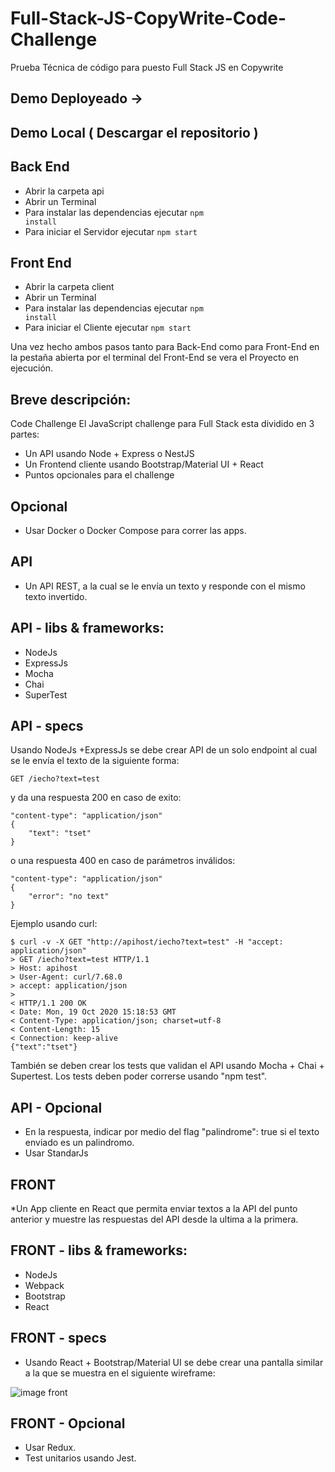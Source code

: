 # Full-Stack-JS-CopyWrite-Code-Challenge
Prueba Técnica de código para puesto Full Stack JS en Copywrite 

## Demo Deployeado -> 

## Demo Local ( Descargar el repositorio )

## Back End 
- Abrir la carpeta api
- Abrir un Terminal
- Para instalar las dependencias ejecutar <code>npm install</code>
- Para iniciar el Servidor ejecutar <code>npm start</code>

## Front End
- Abrir la carpeta client
- Abrir un Terminal
- Para instalar las dependencias ejecutar <code>npm install</code>
- Para iniciar el Cliente ejecutar <code>npm start</code>

Una vez hecho ambos pasos tanto para Back-End como para Front-End en la pestaña abierta por el terminal del Front-End se vera el Proyecto en ejecución.

## Breve descripción: 
 Code Challenge
 El JavaScript challenge para Full Stack esta dividido en 3 partes:
* Un API usando Node + Express o NestJS
* Un Frontend cliente usando Bootstrap/Material UI + React
* Puntos opcionales para el challenge

## Opcional
* Usar Docker o Docker Compose para correr las apps.

## API
* Un API REST, a la cual se le envía un texto y responde con el mismo texto invertido.

## API - libs & frameworks:
* NodeJs
* ExpressJs
* Mocha
* Chai
* SuperTest

## API - specs
Usando NodeJs +ExpressJs se debe crear API de un solo endpoint al cual se le envía el texto de la siguiente forma:

    GET /iecho?text=test
y da una respuesta 200 en caso de exito:

    "content-type": "application/json"
    {
        "text": "tset"
    }
o una respuesta 400 en caso de parámetros inválidos:

    "content-type": "application/json"
    {
        "error": "no text"
    }
Ejemplo usando curl:

    $ curl -v -X GET "http://apihost/iecho?text=test" -H "accept: application/json"
    > GET /iecho?text=test HTTP/1.1
    > Host: apihost
    > User-Agent: curl/7.68.0
    > accept: application/json
    >
    < HTTP/1.1 200 OK
    < Date: Mon, 19 Oct 2020 15:18:53 GMT
    < Content-Type: application/json; charset=utf-8
    < Content-Length: 15
    < Connection: keep-alive
    {"text":"tset"}
También se deben crear los tests que validan el API usando Mocha + Chai + Supertest. Los tests deben poder correrse usando "npm test".

## API - Opcional
* En la respuesta, indicar por medio del flag "palindrome": true si el texto enviado es un palindromo.
* Usar StandarJs

## FRONT
*Un App cliente en React que permita enviar textos a la API del punto anterior y muestre las respuestas del API desde la ultima a la primera.

## FRONT - libs & frameworks:
* NodeJs
* Webpack
* Bootstrap
* React

## FRONT - specs
* Usando React + Bootstrap/Material UI se debe crear una pantalla similar a la que se muestra en el siguiente wireframe:

<img src="https://github.com/PMolina00/Code_Challenge/blob/main/assets/img_n1.png?raw=true" alt="image front">

## FRONT - Opcional
* Usar Redux.
* Test unitarios usando Jest.